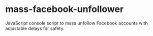 # mass-facebook-unfollower
JavaScript console script to mass unfollow Facebook accounts with adjustable delays for safety.
